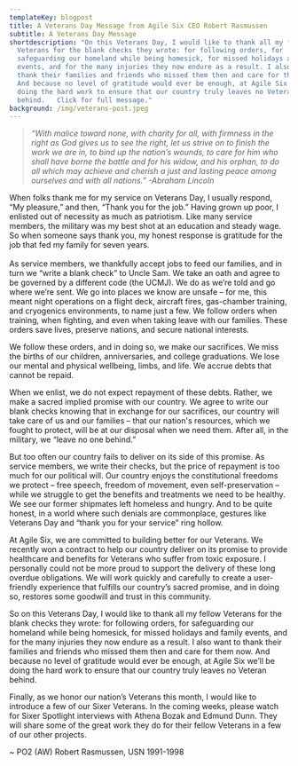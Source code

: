 ```yaml
---
templateKey: blogpost
title: A Veterans Day Message from Agile Six CEO Robert Rasmussen
subtitle: A Veterans Day Message
shortdescription: "On this Veterans Day, I would like to thank all my fellow
  Veterans for the blank checks they wrote: for following orders, for
  safeguarding our homeland while being homesick, for missed holidays and family
  events, and for the many injuries they now endure as a result. I also want to
  thank their families and friends who missed them then and care for them now.
  And because no level of gratitude would ever be enough, at Agile Six we’ll be
  doing the hard work to ensure that our country truly leaves no Veteran
  behind.   Click for full message."
background: /img/veterans-post.jpeg
---
```

> *“With malice toward none, with charity for all, with firmness in the right as God gives us to see the right, let us strive on to finish the work we are in, to bind up the nation’s wounds, to care for him who shall have borne the battle and for his widow, and his orphan, to do all which may achieve and cherish a just and lasting peace among ourselves and with all nations.” -Abraham Lincoln*

When folks thank me for my service on Veterans Day, I usually respond, “My pleasure,” and then, “Thank you for the job.” Having grown up poor, I enlisted out of necessity as much as patriotism. Like many service members, the military was my best shot at an education and steady wage. So when someone says thank you, my honest response is gratitude for the job that fed my family for seven years. ﻿\
\
As service members, we thankfully accept jobs to feed our families, and in turn we “write a blank check” to Uncle Sam. We take an oath and agree to be governed by a different code (the UCMJ). We do as we’re told and go where we’re sent. We go into places we know are unsafe – for me, this meant night operations on a flight deck, aircraft fires, gas-chamber training, and cryogenics environments, to name just a few. We follow orders when training, when fighting, and even when taking leave with our families. These orders save lives, preserve nations, and secure national interests. 

We follow these orders, and in doing so, we make our sacrifices. We miss the births of our children, anniversaries, and college graduations. We lose our mental and physical wellbeing, limbs, and life. We accrue debts that cannot be repaid.

When we enlist, we do not expect repayment of these debts. Rather, we make a sacred implied promise with our country. We agree to write our blank checks knowing that in exchange for our sacrifices, our country will take care of us and our families – that our nation's resources, which we fought to protect, will be at our disposal when we need them. After all, in the military, we “leave no one behind.”

But too often our country fails to deliver on its side of this promise. As service members, we write their checks, but the price of repayment is too much for our political will. Our country enjoys the constitutional freedoms we protect – free speech,  freedom of movement, even self-preservation – while we struggle to get the benefits and treatments we need to be healthy. We see our former shipmates left homeless and hungry. And to be quite honest, in a world where such denials are commonplace, gestures like Veterans Day and “thank you for your service” ring hollow. 

At Agile Six, we are committed to building better for our Veterans. We recently won a contract to help our country deliver on its promise to provide healthcare and benefits for Veterans who suffer from toxic exposure. I personally could not be more proud to support the delivery of these long overdue obligations. We will work quickly and carefully to create a user-friendly experience that fulfills our country’s sacred promise, and in doing so, restores some goodwill and trust in this community. 

So on this Veterans Day, I would like to thank all my fellow Veterans for the blank checks they wrote: for following orders, for safeguarding our homeland while being homesick, for missed holidays and family events, and for the many injuries they now endure as a result. I also want to thank their families and friends who missed them then and care for them now. And because no level of gratitude would ever be enough, at Agile Six we’ll be doing the hard work to ensure that our country truly leaves no Veteran behind. 

Finally, as we honor our nation’s Veterans this month, I would like to introduce a few of our Sixer Veterans. In the coming weeks, please watch for Sixer Spotlight interviews with Athena Bozak and Edmund Dunn. They will share some of the great work they do for their fellow Veterans in a few of our other projects.

~ PO2 (AW) Robert Rasmussen, USN 1991-1998